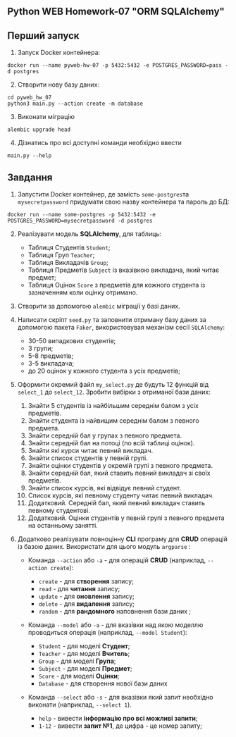 ## Python WEB Homework-07 "ORM SQLAlchemy"

## Перший запуск
1) Запуск Docker контейнера:

```
docker run --name pyweb-hw-07 -p 5432:5432 -e POSTGRES_PASSWORD=pass -d postgres

```

2) Створити нову базу даних:
```
cd pyweb_hw_07
python3 main.py --action create -m database
```

3) Виконати міграцію

```
alembic upgrade head
```
4) Дізнатись про всі доступні команди необхідно ввести

```
main.py --help
```


## Завдання

1) Запустити Docker контейнер, де замість ```some-postgres```та ```mysecretpassword``` придумати свою назву контейнера та пароль до БД:

```
docker run --name some-postgres -p 5432:5432 -e POSTGRES_PASSWORD=mysecretpassword -d postgres
```

2) Реалізувати модель **SQLAlchemy**, для таблиць:
    - Таблиця Студентів ```Student```;
    - Таблиця Груп ```Teacher```;
    - Таблиця Викладачів ```Group```;
    - Таблиця Предметів ```Subject``` із вказівкою викладача, який читає предмет;
    - Таблиця Оцінок ```Score``` з предметів для кожного студента із зазначенням коли оцінку отримано.

3) Створити за допомогою ```alembic``` міграції у базі даних.

4) Написати скріпт ```seed.py``` та заповнити отриману базу даних за допомогою пакета ```Faker```, використовувая механізм сесії ```SQLAlchemy```:
    - 30-50 випадкових студентів;
    - 3 групи;
    - 5-8 предметів;
    - 3-5 викладача;
    - до 20 оцінок у кожного студента з усіх предметів;

5) Оформити окремий файл ```my_select.py``` де будуть 12 функцій від ```select_1``` до ```select_12```. Зробити вибірки з отриманої бази даних:

    1) Знайти 5 студентів із найбільшим середнім балом з усіх предметів.
    2) Знайти студента із найвищим середнім балом з певного предмета.
    3) Знайти середній бал у групах з певного предмета.
    4) Знайти середній бал на потоці (по всій таблиці оцінок).
    5) Знайти які курси читає певний викладач.
    6) Знайти список студентів у певній групі.
    7) Знайти оцінки студентів у окремій групі з певного предмета.
    8) Знайти середній бал, який ставить певний викладач зі своїх предметів.
    9) Знайти список курсів, які відвідує певний студент.
    10) Список курсів, які певному студенту читає певний викладач.
    11) Додатковий. Середній бал, який певний викладач ставить певному студентові.
    12) Додатковий. Оцінки студентів у певній групі з певного предмета на останньому занятті.

6) Додатково реалізувати повноцінну **CLI** програму для **CRUD** операцій із базою даних. Використати для цього модуль ```argparse``` :
    - Команда ```--action``` або ```-a``` - для операцій **CRUD** (наприклад, ```--action create```):
        - ```create``` - для **створення** запису;
        - ```read``` - для **читання** запису;
        - ```update``` - для **оновлення** запису;
        - ```delete``` - для **видалення** запису;
        - ```random``` - для **рандомного** наповнення бази даних ;
    - Команда ```--model``` або ```-a``` - для вказівки над якою моделлю проводиться операція (наприклад, ```--model Student```):
        - ```Student``` - для моделі **Студент**;
        - ```Teacher``` - для моделі **Вчитель**;
        - ```Group``` - для моделі **Група**;
        - ```Subject``` - для моделі **Предмет**;
        - ```Score``` - для моделі **Оцінки**;
        - ```Database``` - для створення нової бази даних

    - Команда ```--select``` або ```-s``` - для вказівки який запит необхідно виконати (наприклад, ```--select 1```).
        - ```help``` - вивести **інформацію про всі можливі запити**;
        - ```1-12``` - вивести **запит №1**, де цифра - це номер запиту;
